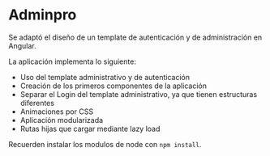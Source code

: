 # Adminpro

Se adaptó el diseño de un template de autenticación y de administración en Angular.

La aplicación implementa lo siguiente:

- Uso del template administrativo y de autenticación
- Creación de los primeros componentes de la aplicación
- Separar el Login del template administrativo, ya que tienen estructuras diferentes
- Animaciones por CSS
- Aplicación modularizada
- Rutas hijas que cargar mediante lazy load

Recuerden instalar los modulos de node con `npm install`.